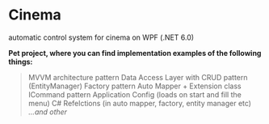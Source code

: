 # Cinema
automatic control system for cinema on WPF (.NET 6.0)

**Pet project, where you can find implementation examples of the following things:**
> MVVM architecture pattern
> Data Access Layer with CRUD pattern (EntityManager) 
> Factory pattern
> Auto Mapper + Extension class
> ICommand pattern
> Application Config (loads on start and fill the menu)
> C# Refelctions (in auto mapper, factory, entity manager etc)
_...and other_
